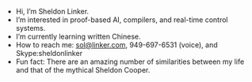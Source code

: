 - Hi, I’m Sheldon Linker.
- I’m interested in proof-based AI, compilers, and real-time control systems.
- I’m currently learning written Chinese.
- How to reach me:  sol@linker.com, 949-697-6531 (voice), and Skype:sheldonlinker
- Fun fact: There are an amazing number of similarities between my life and that of the mythical Sheldon Cooper.
